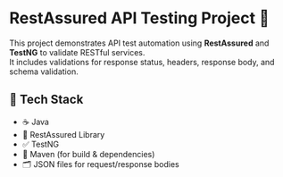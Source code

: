 # RestAssured API Testing Project 🔗

This project demonstrates API test automation using **RestAssured** and **TestNG** to validate RESTful services.  
It includes validations for response status, headers, response body, and schema validation.

## 🔧 Tech Stack

- ☕ Java
- 🔗 RestAssured Library
- ✅ TestNG
- 🧱 Maven (for build & dependencies)
- 🗂 JSON files for request/response bodies

